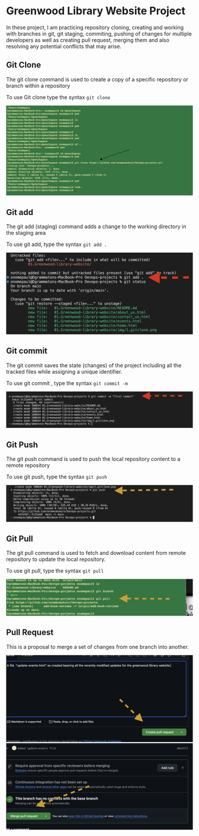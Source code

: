 # Greenwood Library Website Project 

In these project, I am practicing repository cloning, creating and working with branches in git, git staging, commiting, pushing of changes for multiple developers as well as creating pull request, merging them and also resolving any potential conflicts that may arise.

## Git Clone

The git clone command is used to create a copy of a specific repository or branch within a repository

To use Git clone type the syntax `git clone`

![gitclone](./img/1.gitclone.png)

## Git add

The git add (staging) command adds a change to the working directory in the staging area

To use git add, type the syntax `git add .`

![gitadd](./img/2.gitadd.png)

## Git commit

The git commit saves the state (changes) of the project including all the tracked files while assigning a unique identifier.

To use git commit , type the syntax `git commit -m`

![gitcommit](./img/3.gitcommit.png)

## Git Push

The git push command is used to push the local repository content to a remote repository 

To use git push, type the syntax `git push`

![gitpush](./img/4.gitpush.png)

## Git Pull

The git pull command is used to fetch and download content from remote repository to update the local repository.

To use git pull, type the syntax `git pull`

![gitpull](./img/5.gitpull.png)

## Pull Request

This is a proposal to merge a set of changes from one branch into another.

![pullreques](./img/8.pullrequest.png)
![mergepr](./img/9.mergepr.png)

